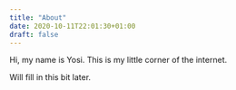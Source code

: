 ```yaml
---
title: "About"
date: 2020-10-11T22:01:30+01:00
draft: false
---
```

Hi, my name is Yosi. This is my little corner of the internet. 

Will fill in this bit later.